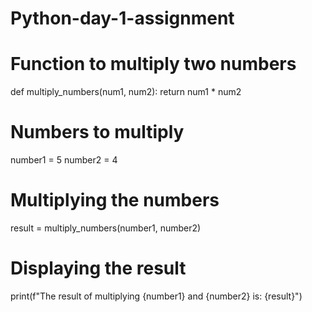 # Python-day-1-assignment
# Function to multiply two numbers
def multiply_numbers(num1, num2):
    return num1 * num2

# Numbers to multiply
number1 = 5
number2 = 4

# Multiplying the numbers
result = multiply_numbers(number1, number2)

# Displaying the result
print(f"The result of multiplying {number1} and {number2} is: {result}")
